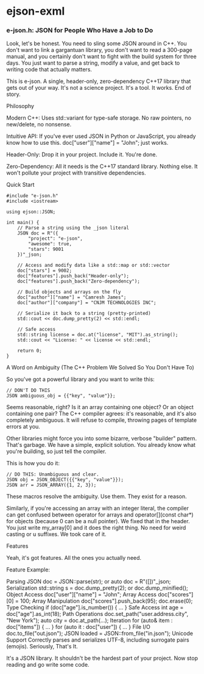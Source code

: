 # ejson-exml 

### e-json.h: JSON for People Who Have a Job to Do

Look, let's be honest. You need to sling some JSON around in C++. You don't want to link a gargantuan library, you don't want to read a 300-page manual, and you certainly don't want to fight with the build system for three days. You just want to parse a string, modify a value, and get back to writing code that actually matters.

This is e-json. A single, header-only, zero-dependency C++17 library that gets out of your way. It's not a science project. It's a tool. It works. End of story.

Philosophy

Modern C++: Uses std::variant for type-safe storage. No raw pointers, no new/delete, no nonsense.

Intuitive API: If you've ever used JSON in Python or JavaScript, you already know how to use this. doc["user"]["name"] = "John"; just works.

Header-Only: Drop it in your project. Include it. You're done.

Zero-Dependency: All it needs is the C++17 standard library. Nothing else. It won't pollute your project with transitive dependencies.

Quick Start
```
#include "e-json.h"
#include <iostream>

using ejson::JSON;

int main() {
    // Parse a string using the _json literal
    JSON doc = R"({
        "project": "e-json",
        "awesome": true,
        "stars": 9001
    })"_json;

    // Access and modify data like a std::map or std::vector
    doc["stars"] = 9002;
    doc["features"].push_back("Header-only");
    doc["features"].push_back("Zero-dependency");

    // Build objects and arrays on the fly
    doc["author"]["name"] = "Camresh James";
    doc["author"]["company"] = "CNJM TECHNOLOGIES INC";

    // Serialize it back to a string (pretty-printed)
    std::cout << doc.dump_pretty(2) << std::endl;

    // Safe access
    std::string license = doc.at("license", "MIT").as_string();
    std::cout << "License: " << license << std::endl;

    return 0;
}
```
A Word on Ambiguity (The C++ Problem We Solved So You Don't Have To)

So you've got a powerful library and you want to write this:

```
// DON'T DO THIS
JSON ambiguous_obj = {{"key", "value"}};
```

Seems reasonable, right? Is it an array containing one object? Or an object containing one pair? The C++ compiler agrees: it's reasonable, and it's also completely ambiguous. It will refuse to compile, throwing pages of template errors at you.

Other libraries might force you into some bizarre, verbose "builder" pattern. That's garbage. We have a simple, explicit solution. You already know what you're building, so just tell the compiler.

This is how you do it:
```
// DO THIS: Unambiguous and clear.
JSON obj = JSON_OBJECT({{"key", "value"}});
JSON arr = JSON_ARRAY({1, 2, 3});
```
These macros resolve the ambiguity. Use them. They exist for a reason.

Similarly, if you're accessing an array with an integer literal, the compiler can get confused between operator[](size_t) for arrays and operator[](const char*) for objects (because 0 can be a null pointer). We fixed that in the header. You just write my_array[0] and it does the right thing. No need for weird casting or u suffixes. We took care of it.

Features

Yeah, it's got features. All the ones you actually need.

Feature	Example:

Parsing	JSON doc = JSON::parse(str); or auto doc = R"([])"_json;
Serialization	std::string s = doc.dump_pretty(2); or doc.dump_minified();
Object Access	doc["user"]["name"] = "John";
Array Access	doc["scores"][0] = 100;
Array Manipulation	doc["scores"].push_back(95); doc.erase(0);
Type Checking	if (doc["age"].is_number()) { ... }
Safe Access	int age = doc["age"].as_int(18);
Path Operations	doc.set_path("user.address.city", "New York"); auto city = doc.at_path(...);
Iteration	for (auto& item : doc["items"]) { ... } for (auto it : doc["user"]) { ... }
File I/O	doc.to_file("out.json"); JSON loaded = JSON::from_file("in.json");
Unicode Support	Correctly parses and serializes UTF-8, including surrogate pairs (emojis).
Seriously, That's It.

It's a JSON library. It shouldn't be the hardest part of your project. Now stop reading and go write some code.
